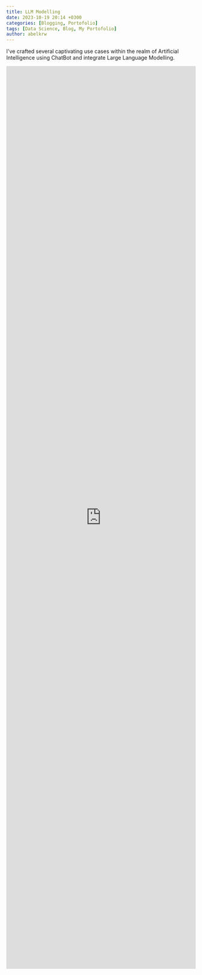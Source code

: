 ```yaml
---
title: LLM Modelling
date: 2023-10-19 20:14 +0300
categories: [Blogging, Portofolio]
tags: [Data Science, Blog, My Portofolio]
author: abelkrw
---
```


I've crafted several captivating use cases within the realm of Artificial Intelligence using ChatBot and integrate Large Language Modelling. 

<iframe src="https://faktasehat.streamlit.app/?embed=true" height="2400" style="width:100%;border:none;"></iframe>
